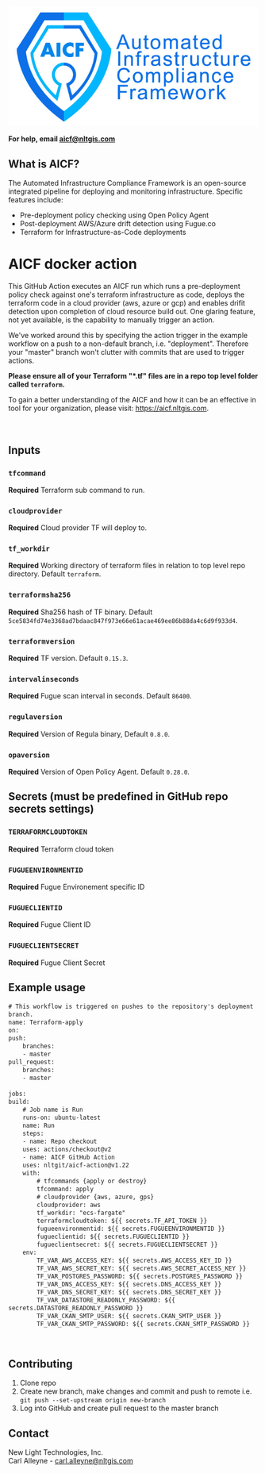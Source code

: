 <img src="images/NLT_AICFLLogo.jpg">

**For help, email aicf@nltgis.com**

## What is AICF?
The Automated Infrastructure Compliance Framework is an open-source integrated pipeline for deploying and monitoring infrastructure. Specific features include:
* Pre-deployment policy checking using Open Policy Agent
* Post-deployment AWS/Azure drift detection using Fugue.co
* Terraform for Infrastructure-as-Code deployments

# AICF docker action

This GitHub Action executes an AICF run which runs a pre-deployment policy check against one's terraform infrastructure as code, deploys the terraform code in a cloud provider (aws, azure or gcp) and enables drifit detection upon completion of cloud resource build out. One glaring feature, not yet available, is the capability to manually trigger an action.  

We've worked around this by specifying the action trigger in the example workflow on a push to a non-default branch, i.e. "deployment". Therefore your "master" branch won't clutter with commits that are used to trigger actions.  

**Please ensure all of your Terraform "*.tf" files are in a repo top level folder called `terraform`.**    

To gain a better understanding of the AICF and how it can be an effective in tool for your organization, please visit: https://aicf.nltgis.com.  
<br />
<br />

## Inputs

### `tfcommand`
**Required** Terraform sub command to run.

### `cloudprovider`
**Required** Cloud provider TF will deploy to.

### `tf_workdir`
**Required** Working directory of terraform files in relation to top level repo directory. Default `terraform`.

### `terraformsha256`
**Required** Sha256 hash of TF binary. Default `5ce5834fd74e3368ad7bdaac847f973e66e61acae469ee86b88da4c6d9f933d4`.

### `terraformversion`
**Required** TF version. Default `0.15.3`.

### `intervalinseconds`
**Required** Fugue scan interval in seconds. Default `86400`.

### `regulaversion`
**Required** Version of Regula binary, Default `0.8.0`.

### `opaversion`
**Required** Version of Open Policy Agent. Default `0.28.0`.
<br />

## Secrets (must be predefined in GitHub repo secrets settings)

### `TERRAFORMCLOUDTOKEN`
**Required** Terraform cloud token

### `FUGUEENVIRONMENTID`
**Required** Fugue Environement specific ID

### `FUGUECLIENTID`
**Required** Fugue Client ID

### `FUGUECLIENTSECRET`
**Required** Fugue Client Secret
<br />

## Example usage

    # This workflow is triggered on pushes to the repository's deployment branch.
    name: Terraform-apply
    on:
    push:
        branches:
        - master
    pull_request:
        branches: 
        - master

    jobs:
    build:
        # Job name is Run
        runs-on: ubuntu-latest
        name: Run
        steps:
        - name: Repo checkout
        uses: actions/checkout@v2
        - name: AICF GitHub Action
        uses: nltgit/aicf-action@v1.22
        with:
            # tfcommands {apply or destroy}
            tfcommand: apply
            # cloudprovider {aws, azure, gps}
            cloudprovider: aws
            tf_workdir: "ecs-fargate"
            terraformcloudtoken: ${{ secrets.TF_API_TOKEN }}
            fugueenvironmentid: ${{ secrets.FUGUEENVIRONMENTID }}
            fugueclientid: ${{ secrets.FUGUECLIENTID }}
            fugueclientsecret: ${{ secrets.FUGUECLIENTSECRET }}
        env:
            TF_VAR_AWS_ACCESS_KEY: ${{ secrets.AWS_ACCESS_KEY_ID }}
            TF_VAR_AWS_SECRET_KEY: ${{ secrets.AWS_SECRET_ACCESS_KEY }}
            TF_VAR_POSTGRES_PASSWORD: ${{ secrets.POSTGRES_PASSWORD }}
            TF_VAR_DNS_ACCESS_KEY: ${{ secrets.DNS_ACCESS_KEY }}
            TF_VAR_DNS_SECRET_KEY: ${{ secrets.DNS_SECRET_KEY }}
            TF_VAR_DATASTORE_READONLY_PASSWORD: ${{ secrets.DATASTORE_READONLY_PASSWORD }}
            TF_VAR_CKAN_SMTP_USER: ${{ secrets.CKAN_SMTP_USER }}
            TF_VAR_CKAN_SMTP_PASSWORD: ${{ secrets.CKAN_SMTP_PASSWORD }}
<br />

## Contributing
1) Clone repo  
2) Create new branch, make changes and commit and push to remote i.e. `git push --set-upstream origin new-branch`  
3) Log into GitHub and create pull request to the master branch

## Contact  
New Light Technologies, Inc.   
Carl Alleyne - carl.alleyne@nltgis.com
